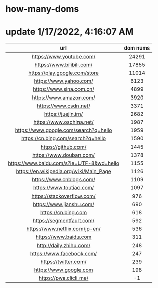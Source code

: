 # how-many-doms

# update 1/17/2022, 4:16:07 AM

url | dom nums
:-: | :-:
https://www.youtube.com/ | 24291
https://www.bilibili.com/ | 17855
https://play.google.com/store | 11014
https://www.yahoo.com/ | 6123
https://www.sina.com.cn/ | 4899
https://www.amazon.com/ | 3920
https://www.csdn.net/ | 3371
https://juejin.im/ | 2682
https://www.oschina.net/ | 1987
https://www.google.com/search?q=hello | 1959
https://cn.bing.com/search?q=hello | 1590
https://github.com/ | 1445
https://www.douban.com/ | 1378
https://www.baidu.com/s?ie=UTF-8&wd=hello | 1155
https://en.wikipedia.org/wiki/Main_Page | 1126
https://www.cnblogs.com/ | 1109
https://www.toutiao.com/ | 1097
https://stackoverflow.com/ | 976
https://www.jianshu.com/ | 690
https://cn.bing.com | 618
https://segmentfault.com/ | 592
https://www.netflix.com/jp-en/ | 536
https://www.baidu.com | 311
http://daily.zhihu.com/ | 248
https://www.facebook.com/ | 247
https://twitter.com/ | 239
https://www.google.com | 198
https://pwa.clicli.me/ | -1
